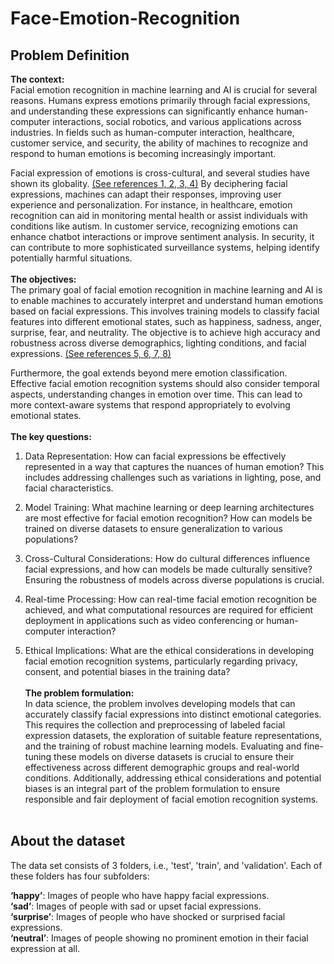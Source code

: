 # Face-Emotion-Recognition
## **Problem Definition**

**The context:** <br>
Facial emotion recognition in machine learning and AI is crucial for several reasons. Humans express emotions primarily through facial expressions, and understanding these expressions can significantly enhance human-computer interactions, social robotics, and various applications across industries. In fields such as human-computer interaction, healthcare, customer service, and security, the ability of machines to recognize and respond to human emotions is becoming increasingly important.

Facial expression of emotions is cross-cultural, and several studies have shown its globality.
[(See references 1, 2, 3, 4)](#references1)
By deciphering facial expressions, machines can adapt their responses, improving user experience and personalization. For instance, in healthcare, emotion recognition can aid in monitoring mental health or assist individuals with conditions like autism. In customer service, recognizing emotions can enhance chatbot interactions or improve sentiment analysis. In security, it can contribute to more sophisticated surveillance systems, helping identify potentially harmful situations.<br><br>
**The objectives:** <br>
The primary goal of facial emotion recognition in machine learning and AI is to enable machines to accurately interpret and understand human emotions based on facial expressions. This involves training models to classify facial features into different emotional states, such as happiness, sadness, anger, surprise, fear, and neutrality. The objective is to achieve high accuracy and robustness across diverse demographics, lighting conditions, and facial expressions.
[(See references 5, 6, 7, 8)](#references2)

Furthermore, the goal extends beyond mere emotion classification. Effective facial emotion recognition systems should also consider temporal aspects, understanding changes in emotion over time. This can lead to more context-aware systems that respond appropriately to evolving emotional states.<br><br>
**The key questions:** <br>
1. Data Representation: How can facial expressions be effectively represented in a way that captures the nuances of human emotion? This includes addressing challenges such as variations in lighting, pose, and facial characteristics.

2. Model Training: What machine learning or deep learning architectures are most effective for facial emotion recognition? How can models be trained on diverse datasets to ensure generalization to various populations?

3. Cross-Cultural Considerations: How do cultural differences influence facial expressions, and how can models be made culturally sensitive? Ensuring the robustness of models across diverse populations is crucial.

4. Real-time Processing: How can real-time facial emotion recognition be achieved, and what computational resources are required for efficient deployment in applications such as video conferencing or human-computer interaction?

5. Ethical Implications: What are the ethical considerations in developing facial emotion recognition systems, particularly regarding privacy, consent, and potential biases in the training data?<br><br>
**The problem formulation:** <br>
In data science, the problem involves developing models that can accurately classify facial expressions into distinct emotional categories. This requires the collection and preprocessing of labeled facial expression datasets, the exploration of suitable feature representations, and the training of robust machine learning models. Evaluating and fine-tuning these models on diverse datasets is crucial to ensure their effectiveness across different demographic groups and real-world conditions. Additionally, addressing ethical considerations and potential biases is an integral part of the problem formulation to ensure responsible and fair deployment of facial emotion recognition systems.<br><br>



## **About the dataset**

The data set consists of 3 folders, i.e., 'test', 'train', and 'validation'.
Each of these folders has four subfolders:

**‘happy’**: Images of people who have happy facial expressions.<br>
**‘sad’**: Images of people with sad or upset facial expressions.<br>
**‘surprise’**: Images of people who have shocked or surprised facial expressions.<br>
**‘neutral’**: Images of people showing no prominent emotion in their facial expression at all.<br>

